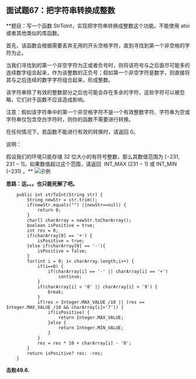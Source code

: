## 面试题67：把字符串转换成整数
**题目：写一个函数 StrToInt，实现把字符串转换成整数这个功能。不能使用 atoi 或者其他类似的库函数。

首先，该函数会根据需要丢弃无用的开头空格字符，直到寻找到第一个非空格的字符为止。

当我们寻找到的第一个非空字符为正或者负号时，则将该符号与之后面尽可能多的连续数字组合起来，作为该整数的正负号；假如第一个非空字符是数字，则直接将其与之后连续的数字字符组合起来，形成整数。

该字符串除了有效的整数部分之后也可能会存在多余的字符，这些字符可以被忽略，它们对于函数不应该造成影响。

注意：假如该字符串中的第一个非空格字符不是一个有效整数字符、字符串为空或字符串仅包含空白字符时，则你的函数不需要进行转换。

在任何情况下，若函数不能进行有效的转换时，请返回 0。

说明：

假设我们的环境只能存储 32 位大小的有符号整数，那么其数值范围为 [−231,  231 − 1]。如果数值超过这个范围，请返回  INT_MAX (231 − 1) 或 INT_MIN (−231) 。**
![示例](https://github.com/lewiscrow/WorkHardAndFindJob/tree/master/leetcode/images/67-1.png)

**思路：这。。。也只能死解了吧。**
```
	public int strToInt(String str) {
        String newStr = str.trim();
		if(newStr.equals("") ||newStr==null) {
			return 0;
		}
		char[] charArray = newStr.toCharArray();
		boolean isPositive = true;
		int res = 0;
		if(charArray[0] == '+') {
			isPositive = true;
		}else if(charArray[0] == '-'){
			isPositive = false;
		}
		for(int i = 0; i< charArray.length;i++) {
			if(i==0) {
				if(charArray[i] == '-' || charArray[i] == '+')
					continue;
			}
			if(charArray[i] < '0' || charArray[i] > '9') {
				break;
			}
			if(res > Integer.MAX_VALUE /10 || (res == Integer.MAX_VALUE /10 && charArray[i]>'7')) {
				if(isPositive) {
					return Integer.MAX_VALUE;
				}else {
					return Integer.MIN_VALUE;
				}
			}
			res = res * 10 + charArray[i] - '0';
		}
		return isPositive? res: -res;
    }
```
**击败49.6.**
